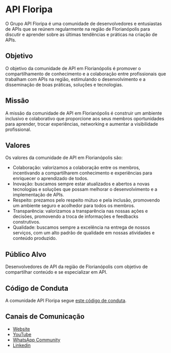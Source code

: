 # API Floripa

O Grupo API Floripa é uma comunidade de desenvolvedores e entusiastas de APIs que se reúnem
regularmente na região de Florianópolis para discutir e aprender sobre as últimas tendências e práticas na criação de APIs.

## Objetivo

O objetivo da comunidade de API em Florianópolis é promover o compartilhamento de conhecimento e a colaboração entre profissionais que trabalham com APIs na região, estimulando o desenvolvimento e a disseminação de boas práticas, soluções e tecnologias.

## Missão

A missão da comunidade de API em Florianópolis é construir um ambiente inclusivo e colaborativo que proporcione aos seus membros oportunidades para aprender, trocar experiências, networking e aumentar a visibilidade profissional.

## Valores

Os valores da comunidade de API em Florianópolis são:

- Colaboração: valorizamos a colaboração entre os membros, incentivando a compartilharem conhecimento e experiências para enriquecer o aprendizado de todos.
- Inovação: buscamos sempre estar atualizados e abertos a novas tecnologias e soluções que possam melhorar o desenvolvimento e a implementação de APIs.
- Respeito: prezamos pelo respeito mútuo e pela inclusão, promovendo um ambiente seguro e acolhedor para todos os membros.
- Transparência: valorizamos a transparência nas nossas ações e decisões, promovendo a troca de informações e feedbacks construtivos.
- Qualidade: buscamos sempre a excelência na entrega de nossos serviços, com um alto padrão de qualidade em nossas atividades e conteúdo produzido.

## Público Alvo

Desenvolvedores de API da região de Florianópolis com objetivo de compartilhar conteúdo e se especializar em API.

## Código de Conduta

A comunidade API Floripa segue [este código de conduta](https://github.com/apifloripa/codeofconduct).

## Canais de Comunicação

- [Website](https://apifloripa.com.br)
- [YouTube](https://www.youtube.com/@apifloripa)
- [WhatsApp Community](https://chat.whatsapp.com/CQfyjvQkQEs0Hg4Ym8txEX)
- [Linkedin](https://www.linkedin.com/company/96031802)
